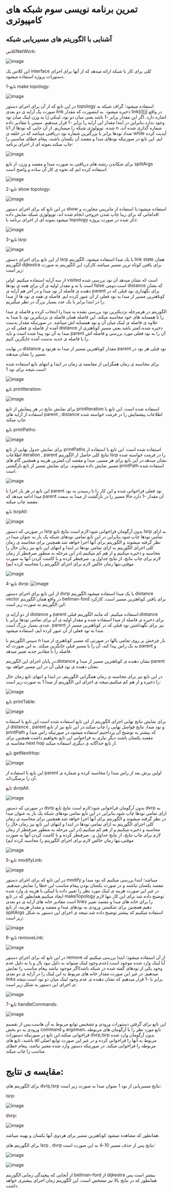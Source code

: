 # تمرین برنامه نویسی سوم شبکه های کامپیوتری
آشنایی با الگوریتم های مسیریابی شبکه
--------------------------------------------------------------------------------------------------------
کلاسNetWork:


![image](https://github.com/fatemezk/CN_CHomworks_3/assets/93648284/c7d01b0d-fe17-4664-8aed-afe42ec3ba26)

این کلاس یک interface کلی برای کار با شبکه ارائه میدهد که از آنها برای اجرای دستورات پروژه استفاده میشود.

1-تابع make topology:

![image](https://github.com/fatemezk/CN_CHomworks_3/assets/93648284/5141ed28-7696-4ed4-b9b3-e14e1255ea44)

در این تابع که از آن برای اجرای دستور topology استفاده میشود؛ گراف شبکه به صورت یک آرایه ی دو بعدی link ذخیره میشود. به اینصورت که مقدار link[i][j] در واقع به وزن لینک میان نود i,j اشاره دارد. اگر این مقدار برابر -1 باشد یعنی میان دو نود، لینکی وجود ندارد.بنابراین در ابتدا مقدار این آرایه را برابر -1 قرار میدهیم. سپس با مقادیر داده شده، توپولوژی شبکه را میسازیم. از آن جایی که نودها از 1تا n شماره گذاری شده اند، تعداد نودها برابر با بزرگترین شماره نود دریافتی میباشد که در حلقه ی while آپدیت کرده ایم. این تابع در صورتیکه نودهای مبدا و مقصد آن یکسان باشند، پیغام خطای مناسبی را چاپ میکند.نمونه ای از اجرای برنامه:

![image](https://github.com/fatemezk/CN_CHomworks_3/assets/93648284/3294d6b1-c58e-4ff7-983a-84395a9117d0)


برای شکاندن رشته های دریافتی به صورت مبدا و مقصد و وزن، از تابع splitArgs استفاده کرده ابم که نحوه ی کار آن ساده و واضح است.

![image](https://github.com/fatemezk/CN_CHomworks_3/assets/93648284/43c75895-2a0e-4589-9e85-58f529a8e5d6)

2-تابع show topology:

![image](https://github.com/fatemezk/CN_CHomworks_3/assets/93648284/9c60164d-ca14-4551-ae7a-cec3a6efcb2b)


در این تابع که برای اجرای دستور show استفاده میشود؛با استفاده از ماتریس مجاورت و اقداماتی که برای زیبا چاپ شدن خروجی انجام شده اند، توپولوژی شبکه نمایش داده میشود.نمونه ای از اجرای برنامه با topology ذکر شده در صورت پروژه:

![image](https://github.com/fatemezk/CN_CHomworks_3/assets/93648284/da2f47a3-16f2-4ee5-beb3-e8ddf8920e60)

3-تابع lsrp:

![image](https://github.com/fatemezk/CN_CHomworks_3/assets/93648284/73708042-835d-42ba-b394-5fa02563cce2)

از این تابع برای اجرای دستور lsrp با یک مبدا استفاده میشود. الگوریتم link state همان الگوریتم dijkestra برای یافتن کوتاه ترین مسیر میباشد.کارکرد این الگوریتم به صورت زیر است:

از سه آرایه استفاده میکنیم. اولی visited است که نشان میدهد آن نود بررسی شده است یا نه و مقدار اولیه ی آن برای همه ی نودها false است.دومی distance که نشان دهنده ی فاصله از نود مبدا و در آخر هم آرایه ی parent برای نگهداری نود قبلی که در کوتاهترین مسیر از مبدا به نود فعلی از آن عبور کرده ایم. فاصله ی همه ی نود ها از مبدا را در ابتدا برابر با یک عدد بسیار بزرگ در نظر میگیریم.

الگوریتم در هرمرحله نزدیکترین نود بررسی نشده به مبدا را انتخاب کرده و فاصله ی مبدا را تا همسایه های خود محاسبه میکند. این فاصله همان فاصله ی نزدیکترین نود تا مبدا به علاوه ی فاصله ی لینک میان آن و نود همسایه اش میباشد. در صورتیکه مقدار بدست آمده از فاصله ی فعلی که در distance ذخیره شده،کمتر باشد یعنی مسیر کوتاهتری از مبدا به آن نود پیدا شده است و باید parent آن را به نود فعلی مورد بررسی و فاصله اش را با فاصله ی جدید بدست آمده جایگزین کنیم.

در نهایت distance مقدار کوتاهترین مسیر از مبدا به هرنود و parent نود قبلی هر نود در مسیر را نشان میدهند.

برای محاسبه ی زمان همگرایی از مقایسه ی زمان در ابتدا و انتهای تابع استفاده شده است.نتیجه برای نود 1:

![image](https://github.com/fatemezk/CN_CHomworks_3/assets/93648284/ead6586e-97d1-4dda-97bc-f482388bd3be)

تابع printIteration:

![image](https://github.com/fatemezk/CN_CHomworks_3/assets/93648284/7e18f349-d62b-4872-a358-afe628970209)

برای نمایش نتایج در هر پیمایش از تابع printIteration استفاده شده است.
این تابع با استفاده از آرایه های parent , distance اطلاعات پیشمایش را در فرمت خواسته شده چاپ میکند.

تابع printPaths:

![image](https://github.com/fatemezk/CN_CHomworks_3/assets/93648284/087295f9-68bd-4984-a2a8-92a8ed4977e5)

برای نمایش جدول نهایی از تابع printPaths استفاده شده است.
این تابع با استفاده از اطلاعات iteration , parent نتایج کلی حاصل از الگوریتم lsrp را در فرمت خواسته شده نشان میدهد.در این تابع برای هر مسیر، مبدا و مقصد آن،کمترین هزینه و همچنین گام های مسیر نمایش داده میشوند. برای نمایش مسیر از تابع بازگشتی printPath استفاده شده است.

![image](https://github.com/fatemezk/CN_CHomworks_3/assets/93648284/c3a7d4eb-ee14-4fce-aae5-69a0d62b1339)

این تابع در هر بار اجرا با parent نود فعلی فراخوانی شده و این کار را تا رسیدن به نود مبدا ادامه میدهد که parent آن مقدار -1 دارد.حالا مسیر را در بازگشت از مبدا به سمت مقصد چاپ میکند.

تابع lsrpAll:

![image](https://github.com/fatemezk/CN_CHomworks_3/assets/93648284/7ddf96fb-e29e-4862-ab47-5aed4ef9ffee)

در صورتی که دستور lsrp بدون آرگومان فراخوانی شود؛لازم است نتایج تابع lsrp به ازای تمامی نودها چاپ شود.بنابراین در این تابع تمامی نودهای شبکه یک بار به عنوان مبدا در نظر گرفته میشوند و الگوریتم برای آنها اجرا خواهد شد.همچنین برای محاسبه ی زمان کلی اجرای الگوریتم به ازای تمامی نودها در ابتدا و انتهای این تابع نیز زمان حال را محاسبه و ذخیره میکنیم و از هم کم میکنیم.(در این مرحله به منظور صرفنظر از زمان لازم برای چاپ نتایج، از نتایج جداول و.. صرفنظر کرده و با کامنت کردن آنها به صورت موقتی،تنها زمان خالص لازم برای اجرای الگوریتم را محاسبه کرده ایم)

![image](https://github.com/fatemezk/CN_CHomworks_3/assets/93648284/6e1735e9-777e-4d1e-a227-c64209b2762f)

4-تابع dvrp:
![image](https://github.com/fatemezk/CN_CHomworks_3/assets/93648284/6047cbc5-2775-4c96-8ce1-62750df6dee0)

از این تابع برای اجرای دستور dvrp با یک مبدا استفاده میشود.الگوریتم distance vector در واقع همان الگوریتم bellman-ford برای یافتن کوتاهترین مسیر است. کارکرد این الگوریتم به صورت زیر است:

از دو آرایه ی distance و parent استفاده میکنیم. که مانند الگوریتم قبلی،distance برای ذخیره ی فاصله از مبدا استفاده شده و مقدار اولیه ی آن برای تمامی نودها برابر با عددی بسیار بزرگ است. parent نیز برای نگهداشتن نود قبلی که در کوتاهترین مسیر از مبدا به نود فعلی از آن عبور کرده ایم، استفاده میشود.

سپس الگوریتم با n بار چرخش بر روی تمامی یالها در صورتی که مسیر کوتاهتری از مبدا به یک راس پیدا کند، آن را با مسیر قبلی جایگزین میکند. به این صورت که parent و فاصله را با مقادیر جدید تغییر میدهد.

در پایان اجرای این الگوریتم،distance نشان دهنده ی کوتاهترین مسیر از مبدا و parent نشان دهنده ی نود قبلی آن در این مسیر خواهد بود.

در این تابع نیز برای محاسبه ی زمان همگرایی الگوریتم، در ابتدا و انتهای تابع زمان حال را ذخیره و از هم کم میکنیم.نتیجه ی اجرای این الگوریتم از مبدا 1 به صورت زیر است:

![image](https://github.com/fatemezk/CN_CHomworks_3/assets/93648284/277bed87-1606-43a4-9a2a-593e9a682d77)

تابع printTable:

![image](https://github.com/fatemezk/CN_CHomworks_3/assets/93648284/ce611a28-cd86-4da6-b9d7-18b31dca5967)

برای نمایش نتایج نهایی اجرای الگوریتم از این تابع استفاده شده است.این تابع با استفاده از distance , parent و نود مبدا، نتایج فواصل نهایی را چاپ میکند.در این تابع نیز از تابع printPath که پیشتر به توضیح آن پرداختیم استفاده میشود.در صورتیکه راس میدا و مقصد یکسان باشند دیگر نیازی به فراخوانی این تابع نخواهیم داشت.همچنین برای محاسبه ی next hop از تابع جداگانه ی دیگری استفاده میکند.

تابع getNextHop:

![image](https://github.com/fatemezk/CN_CHomworks_3/assets/93648284/352cb856-ff00-4665-94a4-ff53f8865174)

این تابع با استفاده از parent اولین پرش بعد از راس مبدا را محاسبه کرده و شماره ی آن را برمیگرداند.

تایع dvrpAll:

![image](https://github.com/fatemezk/CN_CHomworks_3/assets/93648284/2c8d577c-dd55-432b-a14c-1fdf56565fe2)

در صورتی که دستور dvrp بدون آرگومان فراخوانی شود؛لازم است نتایج تابع dvrp به ازای تمامی نودها چاپ شود.بنابراین در این تابع تمامی نودهای شبکه یک بار به عنوان مبدا در نظر گرفته میشوند و الگوریتم برای آنها اجرا خواهد شد.همچنین برای محاسبه ی زمان کلی اجرای الگوریتم به ازای تمامی نودها در ابتدا و انتهای این تابع نیز زمان حال را محاسبه و ذخیره میکنیم و از هم کم میکنیم.(در این مرحله به منظور صرفنظر از زمان لازم برای چاپ نتایج، از نتایج جداول و.. صرفنظر کرده و با کامنت کردن آنها به صورت موقتی،تنها زمان خالص لازم برای اجرای الگوریتم را محاسبه کرده ایم)

![image](https://github.com/fatemezk/CN_CHomworks_3/assets/93648284/e069a90f-ebaa-4b19-9f70-8e8cce4480c1)

5-تابع modifyLink:

![image](https://github.com/fatemezk/CN_CHomworks_3/assets/93648284/38b99122-f134-4514-b157-93488cfed6df)

در این تابع که برای اجرای دستور modify میباشد؛ ابتدا بررسی میکنیم که نود مبدا و مقصد یکسان نباشند و در صورت یکسان بودن پیغام مناسب این خطا را نمایش میدهیم. در غیر این صورت هزینه ی لینک مورد نظر را تغییر داده یا لینکی با هزینه ی وارد شده ایجاد میکنیم.همانطور که در تابع makeTopology توضیح داده شد برای این کار تنها لازم است مقادیر خانه های آرایه ی دو بعدی links را برای خانه های مبدا و مقصد تغییر دهیم.همچنین برای شکستن ورودی به نودهای مبدا و مقصد و مقدار هزینه، از تابع splitArgs استفاده میکنیم که پیشتر توضیح داده شد.نتیجه ی اجرای این دستور به شکل زیر است:

![image](https://github.com/fatemezk/CN_CHomworks_3/assets/93648284/0b201847-e778-4252-b079-f25bf4d5d419)

6-تابع removeLink:

![image](https://github.com/fatemezk/CN_CHomworks_3/assets/93648284/f193cacf-d355-42b2-ae4f-701c6581994d)

در این تابع که برای اجرای دستور remove از آن استفاده میشود؛ ابتدا بررسی میکنیم که آیا لینک وارد شده موجود است.(عدم وجود لینک میتواند به دلیل نبود یال و یا به دلیل عدم وجود یکی از نودهای گفته شده در شبکه باشد)اگر موجود نباشد پیغام مناسب را نمایش میدهیم. در غیر این صورت مقدار خانه های مربوط به این لینک را در آرایه ی دو بعدی links برابر با -1 قرار میدهیم که نشان دهنده ی عدم وجود لینک میان دو نود است.نتیجه ی اجرای این دستور به شکل زیر است:

![image](https://github.com/fatemezk/CN_CHomworks_3/assets/93648284/45e553a6-7036-4ca2-bae4-d13cec9f220f)

7-تایع handleCommands:

![image](https://github.com/fatemezk/CN_CHomworks_3/assets/93648284/655dc423-8327-4f82-8120-872214b518a2)

این تابع برای گرفتن دستورات ورودی و تشخیص توابع مربوط به آن هاست.پس از تقسیم ورودی به دو بخش command و argoman، تابع مورد نظر را با آرگومان های مربوطه فراخوانی میکند.این تابع در صورتیکه دستورات dvrp,lsrp بدون آرگومان وارد شده باشند، تابع های all مربوط به  آنها را فراخوانی کرده و در غیر این صورت توابع اصلی مربوطه را فراخوانی میکند. در صورتیکه دستور وارد شده معتبر نباشد، پیغام خطای مناسب را چاپ میکند.

# مقایسه ی نتایج:

برای الگوریتم های dvrp,lsrp نتایج مسیریابی از نود 1 بعنوان مبدا به صورت زیر است:

lsrp:

![image](https://github.com/fatemezk/CN_CHomworks_3/assets/93648284/f0043aa7-ab6b-4f35-8727-bd30672b6430)

dvrp:

![image](https://github.com/fatemezk/CN_CHomworks_3/assets/93648284/a56de22c-ed0c-4f82-b1a0-83bb9c61795c)

همانطور که مشاهده میشود کوتاهترین مسیر برای هردوی آنها یکسان و بهینه میباشد.


برای الگوریتم های lsrp , dvrp نتایج پس از حذف مسیر 10-4 به این صورت است:

![image](https://github.com/fatemezk/CN_CHomworks_3/assets/93648284/04d6fe66-fe91-4eb4-9d93-5c0d7264d783)

![image](https://github.com/fatemezk/CN_CHomworks_3/assets/93648284/0e1bdad4-3771-47dc-9b7a-4af6a2be970b)

از آنجایی که پیچیدگی زمانی الگوریتم bellman-ford از dijkestra بیشتر است پس همانطور که در نتایج بالا نیز مشخص است، این الگوریتم زمان اجرای بیشتری خواهد داشت.




















